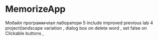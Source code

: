 # MemorizeApp
Мобайл программчлал лаборатори 5
include improved previous lab 4 project(landscape variation , dialog box on delete word , set false on Clickable buttons , 
